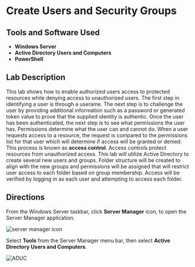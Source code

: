 <h1>Create Users and Security Groups</h1>

<h2>Tools and Software Used</h2>

- <b>Windows Server</b> 
- <b>Active Directory Users and Computers</b> 
- <b>PowerShell</b> 

<h2>Lab Description</h2>
  <p>This lab shows how to enable authorized users access to protected resources while denying access to unauthorized users. The first step in identifying a user is through a userame. The next step is to challenge the user by providing additional information such as a password or generated token value to prove that the supplied identity is authentic. Once the user has been authenticated, the next step is to see what permissions the user has. Permissions determine what the user can and cannot do. When a user requests access to a resource, the request is compared to the permissions list for that user which will determine if access will be granted or denied. This process is known as <b>access control</b>. Access controls protect resources from unauthorized access. This lab will utilize Active Directory to create several new users and groups. Folder structure will be created to align with the new groups and permissions will be assigned that will restrict user access to each folder based on group membership. Access will be verified by logging in as each user and attempting to access each folder. </p>
  
<h2>Directions</h2>
    <p>From the Windows Server taskbar, click <b>Server Manager</b> icon, to open the Server Manager application.</p>

![server manager icon](https://user-images.githubusercontent.com/107451613/177577215-136b235a-7600-40f6-a6bf-a7a5813decbc.png)

<p>Select <b>Tools</b> from the Server Manager menu bar, then select <b>Active Directory Users and Computers</b>.

![ADUC](https://user-images.githubusercontent.com/107451613/177578610-469e2b16-28d0-435e-b210-ee9822ee1f04.png)
